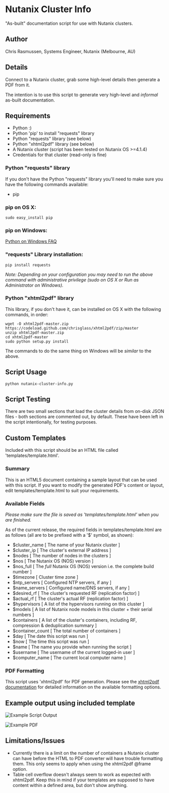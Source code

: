 # Nutanix Cluster Info

"As-built" documentation script for use with Nutanix clusters.

## Author

Chris Rasmussen, Systems Engineer, Nutanix (Melbourne, AU)

## Details

Connect to a Nutanix cluster, grab some high-level details then generate a PDF from it.

The intention is to use this script to generate very high-level and *informal* as-built documentation.

## Requirements

-   Python  :)
-   Python 'pip' to install "requests" library
-   Python "requests" library (see below)
-   Python "xhtml2pdf" library (see below)
-   A Nutanix cluster (script has been tested on Nutanix OS >=4.1.4)
-   Credentials for that cluster (read-only is fine)

### Python "requests" library

If you don't have the Python "requests" library you'll need to make sure you have the following commands available:

-   pip

### pip on OS X:

```
sudo easy_install pip
```

### pip on Windows:

[Python on Windows FAQ](https://docs.python.org/2/faq/windows.html)

### "requests" Library installation:

```
pip install requests
```

_Note: Depending on your configuration you may need to run the above command with administrative privilege (sudo on OS X or Run as Administrator on Windows)._

### Python "xhtml2pdf" library

This library, if you don't have it, can be installed on OS X with the following commands, in order:

```
wget -O xhtml2pdf-master.zip https://codeload.github.com/chrisglass/xhtml2pdf/zip/master
unzip xhtml2pdf-master.zip
cd xhtml2pdf-master
sudo python setup.py install
```

The commands to do the same thing on Windows will be _similar_ to the above.

## Script Usage

```
python nutanix-cluster-info.py
```

## Script Testing

There are two small sections that load the cluster details from on-disk JSON files - both sections are commented out, by default.  These have been left in the script intentionally, for testing purposes.

## Custom Templates

Included with this script should be an HTML file called 'templates/template.html'.

### Summary

This is an HTML5 document containing a sample layout that can be used with this script.  If you want to modify the generated PDF's content or layout, edit templates/template.html to suit your requirements.

### Available Fields

_Please make sure the file is saved as 'templates/template.html' when you are finished._

As of the current release, the required fields in templates/template.html are as follows (all are to be prefixed with a '$' symbol, as shown):

-   $cluster_name       [ The name of your Nutanix cluster ]
-   $cluster_ip         [ The cluster's external IP address ]
-   $nodes              [ The number of nodes in the clusters ]
-   $nos                [ The Nutanix OS (NOS) version ]
-   $nos_full           [ The *full* Nutanix OS (NOS) version i.e. the complete build number ]
-   $timezone           [ Cluster time zone ]
-   $ntp_servers        [ Configured NTP servers, if any ]
-   $name_servers       [ Configured name/DNS servers, if any ]
-   $desired_rf         [ The cluster's requested RF (replication factor) ]
-   $actual_rf          [ The cluster's actual RF (replication factor) ]
-   $hypervisors        [ A list of the hypervisors running on this cluster ]
-   $models             [ A list of Nutanix node models in this cluster + their serial numbers ]
-   $containers         [ A list of the cluster's containers, including RF, compression & deduplication summary ]
-   $container_count    [ The total number of containers ]
-   $day                [ The date this script was run ]
-   $now                [ The time this script was run ]
-   $name               [ The name you provide when running the script ]
-   $username           [ The username of the current logged-in user ]
-   $computer_name      [ The current local computer name ]

### PDF Formatting

This script uses 'xhtml2pdf' for PDF generation.  Please see the [xhtml2pdf documentation](https://github.com/xhtml2pdf/xhtml2pdf/blob/master/doc/usage.rst) for detailed information on the available formatting options.

## Example output using included template

![Example Script Output](https://raw.githubusercontent.com/digitalformula/nutanix-cluster-info/master/screenshot.png?raw=true "Example Script Output")

![Example PDF](https://raw.githubusercontent.com/digitalformula/nutanix-cluster-info/master/screenshot-pdf.png?raw=true "Example PDF")

## Limitations/Issues

-   Currently there is a limit on the number of containers a Nutanix cluster can have before the HTML to PDF converter will have trouble formatting them.  This only seems to apply when using the xhtml2pdf @frame option.
-   Table cell overflow doesn't always seem to work as expected with xhtml2pdf.  Keep this in mind if your templates are supposed to have content within a defined area, but don't show anything.

